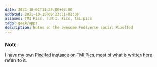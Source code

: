 ```yaml
---
date: 2021-10-01T11:28:00+02:00
updated: 2021-10-15T09:23:11+02:00
aliases: TMI Pics, T.M.I. Pics, tmi.pics
tags: geek/apps
description: Notes on the awesome Fediverse social Pixelfed
---
```

<div class='blue box'>
	<h3>Note</h3>
	I have my own <a href='https://pixelfed.org' target='_blank' title='Pixelfed official website'>Pixelfed</a> instance on <a href='https://tmi.pics' target='_blank' title='TMI Pics Pixelfed instance'>TMI Pics</a>, most of what is written here refers to it.
</div>